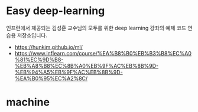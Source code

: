 # Easy deep-learning

인프런에서 제공되는 김성훈 교수님의 모두를 위한 deep learning 강좌의 
예제 코드 연습용 저장소입니다.

- https://hunkim.github.io/ml/
- https://www.inflearn.com/course/%EA%B8%B0%EB%B3%B8%EC%A0%81%EC%9D%B8-%EB%A8%B8%EC%8B%A0%EB%9F%AC%EB%8B%9D-%EB%94%A5%EB%9F%AC%EB%8B%9D-%EA%B0%95%EC%A2%8C/

# machine
